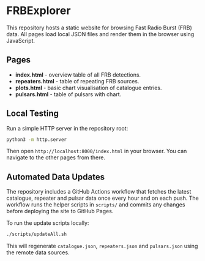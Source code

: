 # FRBExplorer

This repository hosts a static website for browsing Fast Radio Burst (FRB) data. All pages load local JSON files and render them in the browser using JavaScript.

## Pages

- **index.html** - overview table of all FRB detections.
- **repeaters.html** - table of repeating FRB sources.
- **plots.html** - basic chart visualisation of catalogue entries.
- **pulsars.html** - table of pulsars with chart.

## Local Testing

Run a simple HTTP server in the repository root:

```bash
python3 -m http.server
```

Then open `http://localhost:8000/index.html` in your browser. You can navigate to the other pages from there.

## Automated Data Updates

The repository includes a GitHub Actions workflow that fetches the latest catalogue, repeater and pulsar data once every hour and on each push. The workflow runs the helper scripts in `scripts/` and commits any changes before deploying the site to GitHub Pages.

To run the update scripts locally:

```bash
./scripts/updateAll.sh
```

This will regenerate `catalogue.json`, `repeaters.json` and `pulsars.json` using the remote data sources.
